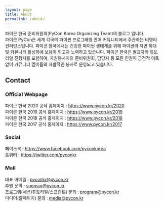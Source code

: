 ```yaml
---
layout: page
title: About
permalink: /about/
---
```


파이콘 한국 준비위원회(PyCon Korea Organizing Team)의 블로그 입니다.  
파이콘 PyCon은 세계 각국의 파이썬 프로그래밍 언어 커뮤니티에서 주관하는 비영리 컨퍼런스입니다. 파이콘 한국에서는 건강한 파이썬 생태계를 위해 파이썬의 저변 확대 및 커뮤니티 활성화에 보탬이 되고자 노력하고 있습니다. 파이콘 한국은 발표자와 튜토리얼 진행자를 포함하여, 자원봉사자와 준비위원회, 담당자 등 모든 인원이 금전적 이득 없이 커뮤니티 멤버들의 자발적인 봉사로 운영되고 있습니다.

## Contact

### Official Webpage

파이콘 한국 2020 공식 홈페이지 : <https://www.pycon.kr/2020>  
파이콘 한국 2019 공식 홈페이지 : <https://www.pycon.kr/2019>  
파이콘 한국 2018 공식 홈페이지 : <https://www.pycon.kr/2018>   
파이콘 한국 2017 공식 홈페이지 : <https://www.pycon.kr/2017>

### Social

페이스북 : <https://www.facebook.com/pyconkorea>   
트위터 : <https://twitter.com/pyconkr>  

### Mail

대표 이메일 : <pyconkr@pycon.kr>  
후원 문의 : <sponsor@pycon.kr>  
프로그램(세션/튜토리얼/스프린트) 문의 : <program@pycon.kr>  
미디어(홈페이지) 문의 : <media@pycon.kr>  
